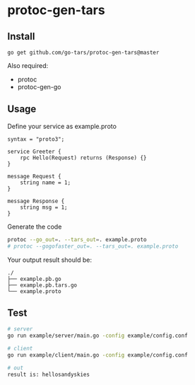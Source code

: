 # protoc-gen-tars


## Install

```
go get github.com/go-tars/protoc-gen-tars@master
```

Also required:

- protoc
- protoc-gen-go

## Usage

Define your service as example.proto

```
syntax = "proto3";

service Greeter {
	rpc Hello(Request) returns (Response) {}
}

message Request {
	string name = 1;
}

message Response {
	string msg = 1;
}
```

Generate the code

```bash
protoc --go_out=. --tars_out=. example.proto
# protoc --gogofaster_out=. --tars_out=. example.proto
```

Your output result should be:

```
./
├── example.pb.go
├── example.pb.tars.go
└── example.proto
```

## Test

```bash
# server
go run example/server/main.go -config example/config.conf

# client
go run example/client/main.go -config example/config.conf

# out
result is: hellosandyskies
```